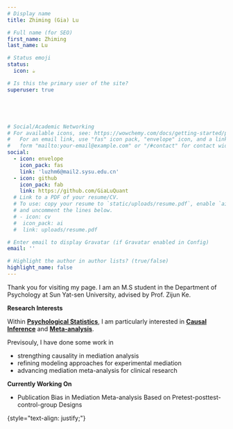 ```yaml
---
# Display name
title: Zhiming (Gia) Lu

# Full name (for SEO)
first_name: Zhiming
last_name: Lu

# Status emoji
status:
  icon: ☕️

# Is this the primary user of the site?
superuser: true





# Social/Academic Networking
# For available icons, see: https://wowchemy.com/docs/getting-started/page-builder/#icons
#   For an email link, use "fas" icon pack, "envelope" icon, and a link in the
#   form "mailto:your-email@example.com" or "/#contact" for contact widget.
social:
  - icon: envelope
    icon_pack: fas
    link: 'luzhm6@mail2.sysu.edu.cn'
  - icon: github
    icon_pack: fab
    link: https://github.com/GiaLuQuant
  # Link to a PDF of your resume/CV.
  # To use: copy your resume to `static/uploads/resume.pdf`, enable `ai` icons in `params.yaml`,
  # and uncomment the lines below.
  # - icon: cv
  #  icon_pack: ai
  #  link: uploads/resume.pdf

# Enter email to display Gravatar (if Gravatar enabled in Config)
email: ''

# Highlight the author in author lists? (true/false)
highlight_name: false
---
```

Thank you for visiting my page. I am an M.S student in the Department of Psychology at Sun Yat-sen University, advised by Prof. Zijun Ke. 


**Research Interests** 

Within [**Psychological Statistics**](https://en.wikipedia.org/wiki/Psychological_statistics), I am particularly interested in [**Causal Inference**](https://en.wikipedia.org/wiki/Causal_inference) and [**Meta-analysis**](https://en.wikipedia.org/wiki/Meta-analysis).

Previsouly, I have done some work in
- strengthing causality in mediation analysis
- refining modeling approaches for experimental mediation
- advancing mediation meta-analysis for clinical research


**Currently Working On**

- Publication Bias in Mediation Meta-analysis Based on Pretest-posttest-control-group Designs


{style="text-align: justify;"}
